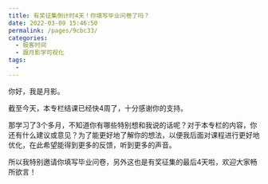 ```yaml
---
title: 有奖征集倒计时4天！你填写毕业问卷了吗？
date: 2022-03-09 15:46:50
permalink: /pages/9cbc33/
categories:
  - 极客时间
  - 跟月影学可视化
tags:
  - 
---
```

<p>你好，我是月影。</p><p>截至今天，本专栏结课已经快4周了，十分感谢你的支持。</p><p>那学习了3个多月，不知道你有哪些特别想和我说的话呢？对于本专栏的内容，你还有什么建议或意见？为了能更好地了解你的想法，以便我后面对课程进行更好地优化，在此希望能得到更多的反馈，听到更多的声音。</p><p>所以我特别邀请你填写毕业问卷，另外这也是有奖征集的最后4天啦，欢迎大家畅所欲言！</p><p><a href="https://jinshuju.net/f/d976Ed"><img src="https://static001.geekbang.org/resource/image/be/41/be76aef82eaa2bd163094b638499ef41.jpg" alt=""></a></p><!-- [[[read_end]]] -->